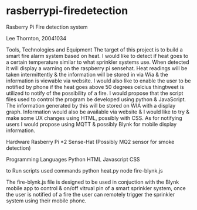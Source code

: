 # rasberrypi-firedetection
Rasberry Pi Fire detection system 

Lee Thornton, 20041034

Tools, Technologies and Equipment
The target of this project is to build a smart fire alarm system based on heat. I would like to detect if heat goes to a certain temperature similar to what sprinkler systems use. When detected it will display a warning on the raspberry pi sensehat. Heat readings will be taken intermittently & the information will be stored in via Wia & the information is viewable via website. I would also like to enable the user to be notified by phone if the heat goes above 50 degrees celcius thingtweet is utilized to notify of the possibility of a fire.
 I would propose that the script files used to control the program be developed using python & JavaScript. The information generated by this will be stored on WIA with a display graph. Information would also be available via website & I would like to try & make some UX changes using HTML, possibly with CSS. As for notifying users I would propose using MQTT & possibly Blynk for mobile display information.
 
Hardware
Rasberry Pi *2
Sense-Hat
(Possibly MQ2 sensor for smoke detection)

Programming Languages
Python
HTML
Javascript
CSS

to Run scripts used commands
python heat.py
node fire-blynk.js

The fire-blynk.js file is designed to be used in conjuction with the Blynk mobile app to control & on/off vitrual pin of a smart sprinkler system, once the user is notified of a fire the user can remotely trigger the sprinkler system using their mobile phone.
